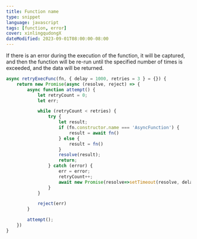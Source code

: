 ```yaml
---
title: Function name
type: snippet
language: javascript
tags: [function, error]
cover: xinlingqudongX
dateModified: 2023-09-01T08:00:00-08:00
---
```


If there is an error during the execution of the function, it will be captured, and then the function will be re-run until the specified number of times is exceeded, and the data will be returned.

```js
async retryExecFunc(fn, { delay = 1000, retries = 3 } = {}) {
    return new Promise(async (resolve, reject) => {
        async function attempt() {
            let retryCount = 0;
            let err;

            while (retryCount < retries) {
                try {
                    let result;
                    if (fn.constructor.name === 'AsyncFunction') {
                        result = await fn()
                    } else {
                        result = fn()
                    }
                    resolve(result);
                    return;
                } catch (error) {
                    err = error;
                    retryCount++;
                    await new Promise(resolve=>setTimeout(resolve, delay))
                }
            }

            reject(err)
        }

        attempt();
    })
}
```